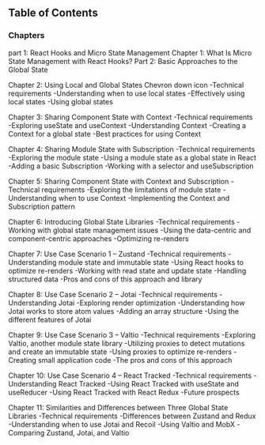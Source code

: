 ## Table of Contents
### Chapters
part 1: React Hooks and Micro State Management
Chapter 1: What Is Micro State Management with React Hooks?
Part 2: Basic Approaches to the Global State

Chapter 2: Using Local and Global States Chevron down icon
-Technical requirements
-Understanding when to use local states
-Effectively using local states
-Using global states


Chapter 3: Sharing Component State with Context
-Technical requirements
-Exploring useState and useContext
-Understanding Context
-Creating a Context for a global state
-Best practices for using Context


Chapter 4: Sharing Module State with Subscription
-Technical requirements
-Exploring the module state
-Using a module state as a global state in React
-Adding a basic Subscription
-Working with a selector and useSubscription


Chapter 5: Sharing Component State with Context and Subscription
-Technical requirements
-Exploring the limitations of module state
-Understanding when to use Context
-Implementing the Context and Subscription pattern



Chapter 6: Introducing Global State Libraries
-Technical requirements
-Working with global state management issues
-Using the data-centric and component-centric approaches
-Optimizing re-renders


Chapter 7: Use Case Scenario 1 – Zustand
-Technical requirements
-Understanding module state and immutable state
-Using React hooks to optimize re-renders
-Working with read state and update state
-Handling structured data
-Pros and cons of this approach and library


Chapter 8: Use Case Scenario 2 – Jotai
-Technical requirements
-Understanding Jotai
-Exploring render optimization
-Understanding how Jotai works to store atom values
-Adding an array structure
-Using the different features of Jotai


Chapter 9: Use Case Scenario 3 – Valtio
-Technical requirements
-Exploring Valtio, another module state library
-Utilizing proxies to detect mutations and create an immutable state
-Using proxies to optimize re-renders
-Creating small application code
-The pros and cons of this approach


Chapter 10: Use Case Scenario 4 – React Tracked
-Technical requirements
-Understanding React Tracked
-Using React Tracked with useState and useReducer
-Using React Tracked with React Redux
-Future prospects


Chapter 11: Similarities and Differences between Three Global State Libraries
-Technical requirements
-Differences between Zustand and Redux
-Understanding when to use Jotai and Recoil
-Using Valtio and MobX
-Comparing Zustand, Jotai, and Valtio
